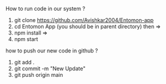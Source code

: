 How to run code in our system ?

1. git clone https://github.com/Avishkar2004/Entomon-app
2. cd Entomon App (you should be in parent directory) then =>
3. npm install =>
4. npm start

how to push our new code in github ?

1. git add .
2. git commit -m "New Update"
3. git push origin main
